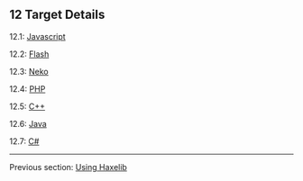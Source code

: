 ## 12 Target Details

12.1: [Javascript](target-javascript.md)

12.2: [Flash](target-flash.md)

12.3: [Neko](target-neko.md)

12.4: [PHP](target-php.md)

12.5: [C++](target-cpp.md)

12.6: [Java](target-java.md)

12.7: [C#](target-cs.md)

---

Previous section: [Using Haxelib](haxelib-using.md)